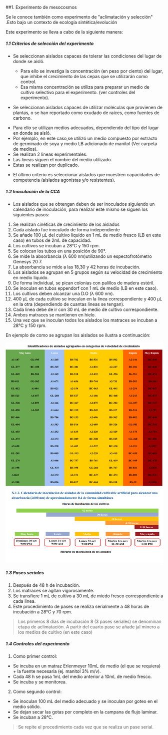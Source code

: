 ##1. Experimento de mesocosmos

Se le conoce también como experimento de "aclimatación y selección" .Esto bajo un contexto de ecología sintética/evolución 


Este experimento se lleva a cabo de la siguiente manera:

##### 1.1 Criterios de selección del experimento
- Se seleccionan aislados capaces de tolerar las condiciones del lugar de donde se aisló.

  - Para ello se investiga la concentración (en peso por ciento) del lugar, que inhibe el crecimiento de las  cepas que se utilizarán como control.
  - Esa misma concentración se utiliza para preparar un medio de cultivo selectivo para el experimento. (ver controles del experimento).

* Se seleccionan aislados capaces de utilizar moléculas que provienen de plantas, o se han reportado como exudado de raíces, como fuentes de carbono.
 - Para ello se utilizan  medios adecuados, dependiendo del tipo del lugar en donde se aisló.
 -  Por ejemplo, en este caso,se utilizó un medio compuesto por extracto de germinado de soya y medio LB adicionado de manitol (Ver carpeta de medios).
 - Se realizan 2 lineas experimentales.
 - Las lineas siguen el nombre del medio utilizado.
 - Estas se realizan por duplicado.

* El último criterio es seleccionar aislados que muestren capacidades de competencia (aislados agonistas y/o resistentes).

##### 1.2 Inoculación de la CCA

* Los aislados que se obtengan deben de ser inoculados siguiendo un calendario de inoculación, para realizar este mismo se siguen los siguientes pasos:
 
 1. Se realizan cinéticas de crecimiento de los aislados
 2. Cada aislado fue inoculado de forma independiente
 3. Se añade 100 µL del cultivo líquido en 1 mL de medio fresco (LB en este caso) en tubos de 2mL de capacidad.
 4. Los cultivos se incuban a 28°C y 150 rpm.
 5. Se colocan los tubos en una posición de 90°.
 6. Se mide la absorbancia (λ 600 nm)utilizando un espectofrotómetro Genesys 20 7.
 7. La absorbancia se mide a las 18,30 y 42 horas de incubación.
 8. Los aislados se agrupan en 5 grupos según su velocidad de crecimiento en medio líquido.
 9. De forma individual, se pican colonias con palillos de madera estéril.
 10. Se inoculan en tubos eppendorf con 1 mL de medio (LB en este caso).
 11. Los cultivos deben alcanzar una D.O (λ 600 nm).
 12.  400 µL de cada cultivo se inoculan en la linea correspondiente y 400 µL en la otra (dependiendo de cuantas lineas se tengan).
 13.  Cada linea debe de ir con 30 mL de medio de cultivo correspondiente.
 14.  Ambos matraces se mantienen en hielo.
 15.  Una vez que se inoculan todos los aislados los matraces se incuban a 28°C y 150 rpm.

 En ejemplo  de como se agrupan los aislados se ilustra a continuación:

![Octocat](Mesocosmos.png) 
![Octocat](Mesocosmos2.png)




##### 1.3 Pases seriales

1. Después de 48 h de incubación.
2. Los matraces se agitan vigorosamente.
3. Se transfiere 1 mL de cultivo a 30 mL de miedo fresco correspondiente a cada linea.
4. Este procedimiento de pases se realiza serialmente a 48 horas de incubación a 28°C y 70 rpm.

> Los primeros 8 días de incubación 8 (3 pases seriales) se  denominan etapa de aclimatación.
> A partir del cuarto pase se añade jal minero a los medios de cultivo (en este caso)


##### 1.4 Controles del experimento

1. Como primer control:
- Se incuba en un matraz Erlenmeyer 10mL de medio (el que se requiera) + la fuente necesaria (ej. manitol 3% m/v).
- Cada 48 h se pasa 1mL del medio anterior a 10mL de medio fresco.
- Se incuba y se monitorea.
2. Como segundo control:
- Se inoculan 100 mL del medio adecuado y se inoculan por goteo en el medio sólido.
- Se dejan secar las gotas por completo en la campana de flujo laminar.
- Se incuban a 28°C.

> Se repite el procedimiento cada vez que se realiza un pase serial.

